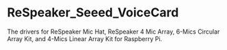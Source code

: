 # ReSpeaker_Seeed_VoiceCard
The drivers for ReSpeaker Mic Hat, ReSpeaker 4 Mic Array, 6-Mics Circular Array Kit, and 4-Mics Linear Array Kit for Raspberry Pi.
